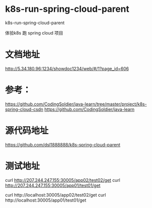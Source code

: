 # k8s-run-spring-cloud-parent
k8s-run-spring-cloud-parent


体验k8s 跑 spring cloud 项目




# 文档地址

http://5.34.180.96:1234/showdoc1234/web/#/1?page_id=606


# 参考：

https://github.com/CodingSoldier/java-learn/tree/master/project/k8s-spring-cloud-csdn
https://github.com/CodingSoldier/java-learn



# 源代码地址

https://github.com/dsl1888888/k8s-spring-cloud-parent


# 测试地址


curl http://207.244.247.155:30005/app02/test02/get
curl http://207.244.247.155:30005/app01/test01/get


curl http://localhost:30005/app02/test02/get
curl http://localhost:30005/app01/test01/get




